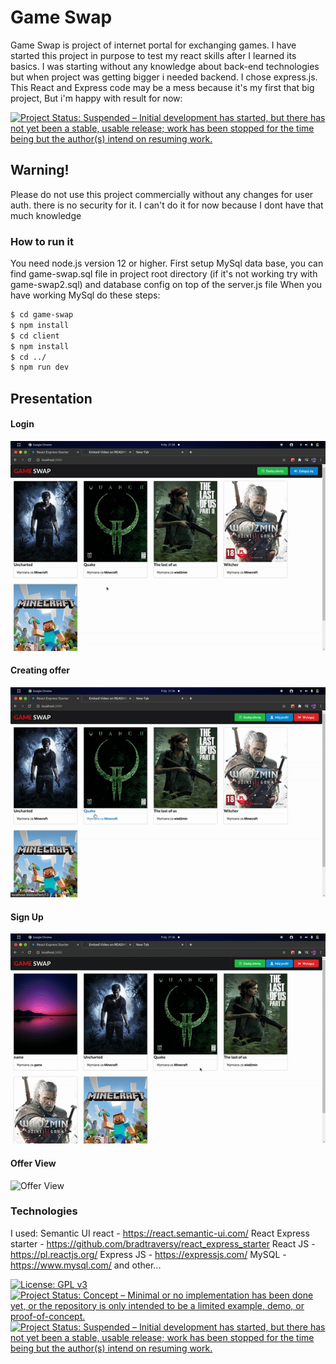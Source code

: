 # Game Swap
Game Swap is project of internet portal for exchanging games.
I have started this project in purpose to test my react skills after I learned its basics.
I was starting without any knowledge about back-end technologies but when project was getting bigger i needed backend. I chose express.js. This React and Express code may be a mess because it's my first that big project, But i'm happy with result for now:

[![Project Status: Suspended – Initial development has started, but there has not yet been a stable, usable release; work has been stopped for the time being but the author(s) intend on resuming work.](https://www.repostatus.org/badges/latest/suspended.svg)](https://www.repostatus.org/#suspended)
## Warning!
Please do not use this project commercially without any changes for user auth. there is no security for it. I can't do it for now because I dont have that much knowledge
### How to run it
You need node.js version 12 or higher.
First setup MySql data base, you can find game-swap.sql file in project root directory (if it's not working try with game-swap2.sql) and database config on top of the server.js file
When you have working MySql do these steps:
```sh
$ cd game-swap
$ npm install
$ cd client
$ npm install
$ cd ../
$ npm run dev
```
## Presentation
#### Login
![Login](demo/login.gif)
#### Creating offer
![Create offer](demo/createOffer.gif)

#### Sign Up
![Sign Up](demo/signUp.gif)
#### Offer View
![Offer View](demo/offerView.gif)



### Technologies
I used:
Semantic UI react - https://react.semantic-ui.com/
React Express starter - https://github.com/bradtraversy/react_express_starter
React JS - https://pl.reactjs.org/
Express JS - https://expressjs.com/
MySQL - https://www.mysql.com/
and other...

[![License: GPL v3](https://img.shields.io/badge/License-GPLv3-blue.svg)](https://www.gnu.org/licenses/gpl-3.0)
[![Project Status: Concept – Minimal or no implementation has been done yet, or the repository is only intended to be a limited example, demo, or proof-of-concept.](https://www.repostatus.org/badges/latest/concept.svg)](https://www.repostatus.org/#concept)
[![Project Status: Suspended – Initial development has started, but there has not yet been a stable, usable release; work has been stopped for the time being but the author(s) intend on resuming work.](https://www.repostatus.org/badges/latest/suspended.svg)](https://www.repostatus.org/#suspended)

